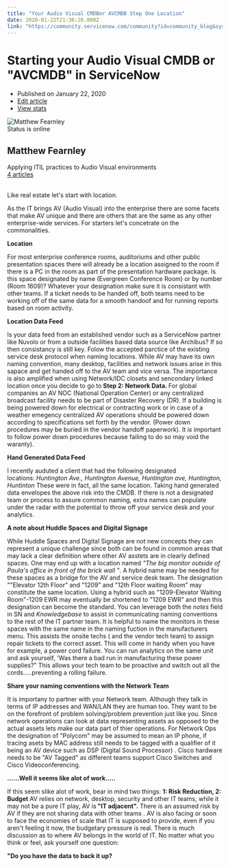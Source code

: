 ```yaml
---
title: "Your Audio Visual CMDBor AVCMDB Step One Location"
date: 2020-01-22T21:36:26.000Z
link: "https://community.servicenow.com/community?id=community_blog&sys_id=ce814ff0db6a0890f7fca851ca96196d"
---
```


<h1 class="reader-article-header__title t-40 t-black t-normal pv4">Starting your Audio Visual CMDB or &#34;AVCMDB&#34;​ in ServiceNow</h1>
<ul class="reader-article-header__meta t-14 t-black--light t-normal mv4"><li>Published on January 22, 2020</li><li class="reader-article-header__author-list-item"><a id="ember814" class="reader-author-info__edit-article artdeco-button artdeco-button--tertiary artdeco-button--1 ember-view" href="https://www.linkedin.com/post/edit/6625699176841830400" target="_blank" rel="noopener noreferrer nofollow"><span class="artdeco-button__text">Edit article</span></a></li><li class="reader-article-header__author-list-item"><a id="ember815" class="artdeco-button artdeco-button--tertiary artdeco-button--1 reader-author-info__author-analytics ember-view" href="https://www.linkedin.com/pulse/starting-your-audio-visual-cmdb-avcmdb-servicenow-matthew-fearnley/ca/post-analytics/urn:li:linkedInArticle:6625699176841830400/" rel="nofollow"><span class="artdeco-button__text">View stats</span></a></li></ul>

<div class="reader-author-info__container-wrapper">
<div class="reader-author-info__container reader-author-info__container--reactions-enable">
<div id="ember816" class="display-flex align-items-center justify-space-between ember-view">
<div id="ember820" class="ml2 feed-shared-avatar-image b0 member ember-view">
<div id="ember821" class="presence-entity presence-entity--size-4 ember-view"><img id="ember822" class="avatar member EntityPhoto-circle-4 presence-entity__image EntityPhoto-circle-4 lazy-image loaded ember-view" title="Matthew Fearnley" src="https://media-exp1.licdn.com/dms/image/C4E03AQEzTt1fc7fBPg/profile-displayphoto-shrink_100_100/0?e&#61;1585180800&amp;v&#61;beta&amp;t&#61;BLvup-0C2mnHOPQncJ6d0q7tRmJQ18cHEBzc0Xg7470" alt="Matthew Fearnley" />
<div id="ember823" class=" presence-entity__indicator presence-entity__indicator--size-4 presence-indicator presence-indicator--is-online presence-indicator--size-4 ember-view"><span class="visually-hidden">Status is online</span></div>
</div>
</div>
<h2 class="reader-author-info__text reader-author-info__name t-16 t-bold reader-author-info__meta-author-detail--has-hover mr2">Matthew Fearnley</h2>
<div id="ember828" class="t-black--light ember-view"><span class="lt-line-clamp__line">Applying ITIL practices to Audio Visual</span> <span class="lt-line-clamp__line lt-line-clamp__line--last">environments</span></div>
<div class="reader-author-info__interactive-items"><a id="ember844" class="reader-author-info__total-articles link-without-visited-state ember-view" href="https://www.linkedin.com/in/matthewfearnley/detail/recent-activity/posts/" rel="nofollow">4 articles</a></div>
</div>
</div>
</div>
<div id="ember831" class="ember-view"> </div>
<div id="ember833" class="ember-view">
<div class="reader-article-content">
<p>Like real estate let&#39;s start with location.</p>
<p>As the IT brings AV (Audio Visual) into the enterprise there are some facets that make AV unique and there are others that are the same as any other enterprise-wide services. For starters let&#39;s concetrate on the commonalities.</p>
<p><strong>Location</strong></p>
<p>For most enterprise conference rooms, auditoriums and other public presentation spaces there will already be a location assigned to the room if there is a PC in the room as part of the presentation hardware package. Is this space designated by name (Evergreen Conference Room) or by number (Room 1609)? Whatever your designation make sure it is consistant with other teams. If a ticket needs to be handed off, both teams need to be working off of the same data for a smooth handoof and for running reports based on room activity.</p>
<p><strong>Location Data Feed</strong></p>
<p>Is your data feed from an established vendor such as a ServiceNow partner like Nuvolo or from a outside facilities based data source like Archibus? If so then consistancy is still key. Folow the accepted parctice of the existing service desk protocol when naming locations. While AV may have its own naming convention, many desktop, facilities and network issues arise in this sapace and get handed off to the AV team and vice versa. The importance is also amplified when using Network/IDC closets and sencondary linked location once you decide to go to<strong> Step 2: Network Data. </strong>For global companies an AV NOC (National Operation Center) or any centralized broadcast facility needs to be part of Disaster Recovery (DR). If a building is being powered down for electrical or contracting work or in case of a weather emegency centralized AV operations should be powered down according to specifications set forth by the vendor. (Power down procedures may be buried in the vendor handoff paperwork). It is important to follow power down procedures because failing to do so may void the waranty).</p>
<p><strong>Hand Generated Data Feed</strong></p>
<p>I recently auduted a client that had the following designated locations: <em>Huntington Ave., Huntington Avenue, Huntington ave, Huntington, Huntinton </em>These were in fact, all the same location. Taking hand generated data envelopes the above risk into the CMDB. If there is not a designated team or process to assure common naming, extra names can populate under the radar with the potential to throw off your service desk and your analytics.</p>
<p><strong>A note about Huddle Spaces and Digital Signage</strong></p>
<p>While Huddle Spaces and Digital Signage are not new concepts they can represent a unique challenge since both can be found in common areas that may lack a clear definition where other AV asstets are in clearly defined spaces. One may end up with a location named <em>&#34;The big monitor outside of Paula&#39;s office in front of the brick wall &#34;</em>. A hybrid name may be needed for these spaces as a bridge for the AV and service desk team. The designation &#34;&#34;Elevator 12th Floor&#34; and &#34;1209&#34; and &#34;12th Floor waiting Room&#34; may constitute the same location. Using a hybrid such as &#34;1209-Elevator Waiting Room&#34;-1209 EWR may eventually be shortened to &#34;1209 EWR&#34; and then this designation can become the standard. You can leverage both the <em>notes </em>field in SN and <em>Knowledgebase</em> to assist in communicating naming conventions to the rest of the IT partner team. It is helpful to name the monitors in these spaces with the same name in the naming fuction in the manufacturers menu. This assists the onsite techs ( and the vendor tech team) to assign repair tickets to the correct asset. This will come in handy when you have for example, a power cord failure. You can run analytics on the same unit and ask yourself, &#39;Was there a bad run in manufacturing these power supplies?&#34; This allows your tech team to be proactive and switch out all the cords.....preventing a rolling failure.</p>
<p><strong>Share your naming conventions with the Network Team</strong></p>
<p>It is importany to partner with your Network team. Although they talk in terms of IP addresses and WAN/LAN they are human too. They want to be on the forefront of problem solving/problem prevention just like you. Since network operations can look at data representing assets as opposed to the actual assets lets make our data part of thier operations. For Network Ops the designation of &#34;Polycom&#34; may be assumed to mean an IP phone, if tracing asets by MAC address still needs to be tagged with a qualifier of it being an AV device such as DSP (Digital Sound Processor) . Cisco hardware needs to be &#34;AV Tagged&#34; as different teams support Cisco Switches and Cisco Videoconferencing.</p>
<p><strong>......Well it seems like alot of work.....</strong></p>
<p>If this seem slike alot of work, bear in mind two things: <strong>1: Risk Reduction, 2: Budget </strong>AV relies on network, desktop, security and other IT teams, while it may not be a pure IT play, AV is<strong> &#34;IT adjacent&#34;.</strong> There is an assumed risk by AV if they are not sharing data with other teams . AV is also facing or soon to face the economies of scale that IT is supposed to provide, even if you aren&#39;t feeling it now, the budgetary pressure is real. There is much discussion as to where AV belongs in the world of IT. No matter what you think or feel, ask yourself one question:</p>
<p><strong>&#34;Do you have the data to back it up?</strong></p>
</div>
</div>
